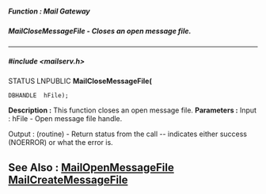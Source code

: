##### Function : Mail Gateway
##### MailCloseMessageFile - Closes an open message file.
---
##### #include <mailserv.h>
STATUS LNPUBLIC **MailCloseMessageFile(**

	DBHANDLE  hFile);
**Description :**
This function closes an open message file.
**Parameters :**
Input :
hFile  -  Open message file handle.

Output :
(routine)  -  Return status from the call -- indicates either success (NOERROR) or what the error is.


**See Also :**
[MailOpenMessageFile](D:/md_files/MailOpenMessageFile.md)
[MailCreateMessageFile](D:/md_files/MailCreateMessageFile.md)
---
